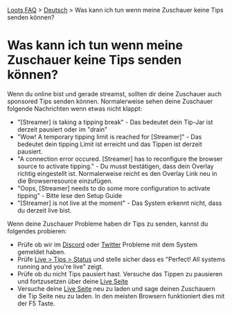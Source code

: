 [Loots FAQ](../../) > [Deutsch](../) > Was kann ich tun wenn meine Zuschauer keine Tips senden können?

# Was kann ich tun wenn meine Zuschauer keine Tips senden können?

Wenn du online bist und gerade streamst, sollten dir deine Zuschauer auch sponsored Tips senden können.
Normalerweise sehen deine Zuschauer folgende Nachrichten wenn etwas nicht klappt:

- "[Streamer] is taking a tipping break" - Das bedeutet dein Tip-Jar ist derzeit pausiert oder im "drain"
- "Wow! A temporary tipping limit is reached for [Streamer]" - Das bedeutet dein tipping Limit ist erreicht und das Tippen ist derzeit pausiert.
- "A connection error occured. [Streamer] has to reconfigure the browser source to activate tipping." - Du musst bestätigen, dass dein Overlay richtig eingestellt ist. Normalerweise reicht es den Overlay Link neu in die Browserresource einzufügen.
- "Oops, [Streamer] needs to do some more configuration to activate tipping" - Bitte lese den Setup Guide
- "[Streamer] is not live at the moment" - Das System erkennt nicht, dass du derzeit live bist.

Wenn deine Zuschauer Probleme haben dir Tips zu senden, kannst du folgendes probieren:

- Prüfe ob wir im [Discord](https://discord.gg/3ADDG3z) oder [Twitter](https://twitter.com/loots) Probleme mit dem System gemeldet haben.
- Prüfe [Live > Tips > Status](https://loots.com/en/account/tips) und stelle sicher dass es "Perfect! All systems running and you're live" zeigt.
- Prüfe ob du nicht Tips pausiert hast. Versuche das Tippen zu pausieren und fortzusetzen über deine [Live Seite](https://loots.com/en/account/tips)
- Versuche deine [Live Seite](https://loots.com/en/account/tips) neu zu laden und sage deinen Zuschauern die Tip Seite neu zu laden. In den meisten Browsern funktioniert dies mit der F5 Taste.

